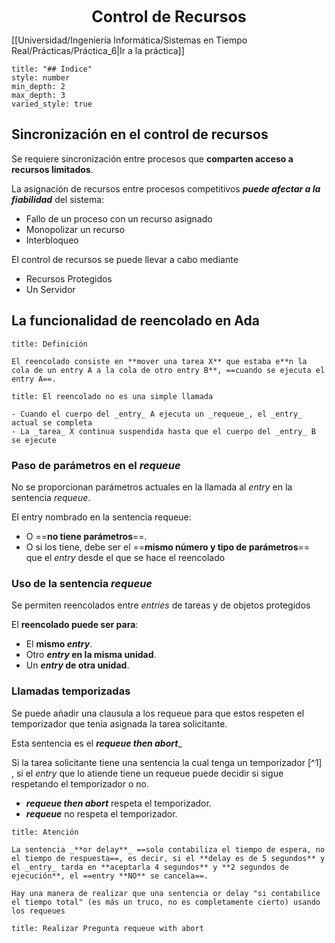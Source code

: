 <center style="font-weight: bold; font-size: 25 ">Control de Recursos</center>

[[Universidad/Ingeniería Informática/Sistemas en Tiempo Real/Prácticas/Práctica_6|Ir a la práctica]]

```toc
title: "## Índice"
style: number 
min_depth: 2 
max_depth: 3
varied_style: true
```

## Sincronización en el control de recursos

Se requiere sincronización entre procesos que **comparten acceso a recursos limitados**.

La asignación de recursos entre procesos competitivos _**puede afectar a la fiabilidad**_ del sistema:
- Fallo de un proceso con un recurso asignado  
- Monopolizar un recurso  
- Interbloqueo

El control de recursos se puede llevar a cabo mediante
- Recursos Protegidos
- Un Servidor


## La funcionalidad de reencolado en Ada

```ad-info
title: Definición

El reencolado consiste en **mover una tarea X** que estaba e**n la cola de un entry A a la cola de otro entry B**, ==cuando se ejecuta el entry A==.
```

```ad-warning
title: El reencolado no es una simple llamada

- Cuando el cuerpo del _entry_ A ejecuta un _requeue_, el _entry_ actual se completa
- La _tarea_ X continua suspendida hasta que el cuerpo del _entry_ B se ejecute
```

### Paso de parámetros en el _requeue_

No se proporcionan parámetros actuales en la llamada al _entry_ en la sentencia _requeue_.

El entry nombrado en la sentencia requeue:
- O ==**no tiene parámetros**==.
- O si los tiene, debe ser el ==**mismo número y tipo de parámetros**== que el _entry_ desde el que se hace el reencolado

### Uso de la sentencia _requeue_

Se permiten reencolados entre _entries_ de tareas y de objetos protegidos

El **reencolado puede ser para**:
- El **mismo _entry_**.
- Otro **_entry_ en la misma unidad**.
- Un **_entry_ de otra unidad**.

### Llamadas temporizadas

Se puede añadir una clausula a los requeue para que estos respeten el temporizador que tenía asignada la tarea solicitante.

Esta sentencia es el _**requeue then abort**__

Si la tarea solicitante tiene una sentencia la cual tenga un temporizador [^1] , si el _entry_ que lo atiende tiene un requeue puede decidir si sigue respetando el temporizador o no.

- _**requeue then abort**_ respeta el temporizador.
- _**requeue**_ no respeta el temporizador.

```ad-warning
title: Atención

La sentencia _**or delay**_ ==solo contabiliza el tiempo de espera, no el tiempo de respuesta==, es decir, si el **delay es de 5 segundos** y el _entry_ tarda en **aceptarla 4 segundos** y **2 segundos de ejecución**, el ==entry **NO** se cancela==.

Hay una manera de realizar que una sentencia or delay "si contabilice el tiempo total" (es más un truco, no es completamente cierto) usando los requeues
```


```ad-check
title: Realizar Pregunta requeue with abort
```

